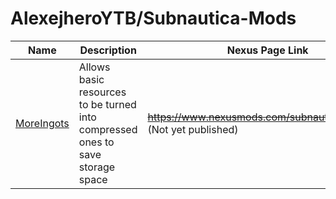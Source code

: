 # AlexejheroYTB/Subnautica-Mods 

| Name | Description | Nexus Page Link | 
|-|-|-|
| <a href=https://github.com/AlexejheroYTB/Subnautica-Mods/tree/master/MoreIngots> MoreIngots </a> | Allows basic resources to be turned into compressed ones to save storage space | <strike>https://www.nexusmods.com/subnautica/mods/60</strike> (Not yet published)
